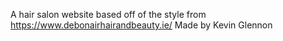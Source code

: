 A hair salon website based off of the style from https://www.debonairhairandbeauty.ie/
Made by Kevin Glennon
